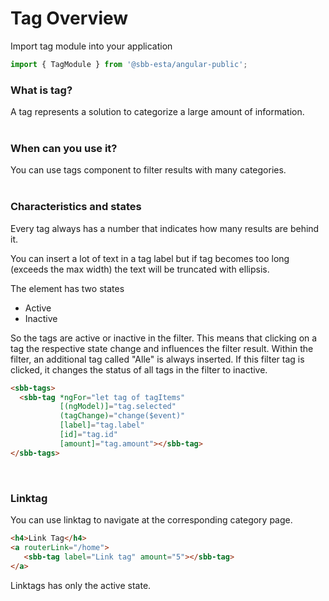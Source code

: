 # Tag Overview

Import tag module into your application

```ts
import { TagModule } from '@sbb-esta/angular-public';
```

### What is tag?
A tag represents a solution to categorize a large amount of information. 
<br/>
<br/>

### When can you use it?
You can use tags component to filter results with many categories.
<br/>
<br/>

### Characteristics and states
Every tag always has a number that indicates how many results are behind it.

You can insert a lot of text in a tag label but if tag becomes too long (exceeds the max width) the text will be truncated with ellipsis.

The element has two states

* Active
* Inactive
 
So the tags are active or inactive in the filter. This means that clicking on a tag the respective state change and influences the filter result.
Within the filter, an additional tag called "Alle" is always inserted. If this filter tag is clicked, it changes the status of all tags in the filter to inactive.
```html
<sbb-tags>
  <sbb-tag *ngFor="let tag of tagItems"
           [(ngModel)]="tag.selected" 
           (tagChange)="change($event)"
           [label]="tag.label" 
           [id]="tag.id" 
           [amount]="tag.amount"></sbb-tag>
</sbb-tags>
```

<br/>

### Linktag

You can use linktag to navigate at the corresponding category page.

```html
<h4>Link Tag</h4>
<a routerLink="/home">
   <sbb-tag label="Link tag" amount="5"></sbb-tag>
</a>
```
Linktags has only the active state.   
 

 


  








